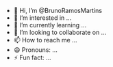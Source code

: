 - 👋 Hi, I’m @BrunoRamosMartins
- 👀 I’m interested in ...
- 🌱 I’m currently learning ...
- 💞️ I’m looking to collaborate on ...
- 📫 How to reach me ...
- 😄 Pronouns: ...
- ⚡ Fun fact: ...

<!---
brunormartinsMeli/brunormartinsMeli is a ✨ special ✨ repository because its `README.md` (this file) appears on your GitHub profile.
You can click the Preview link to take a look at your changes.
--->
